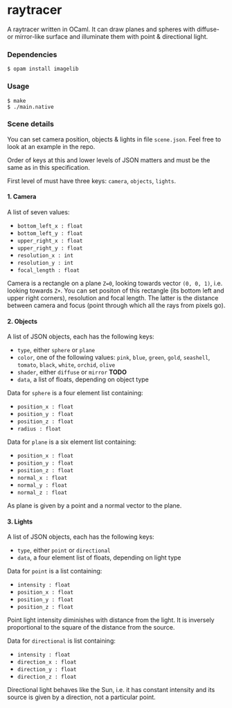 # raytracer
A raytracer written in OCaml. It can draw planes and spheres with diffuse- or mirror-like surface and illuminate them with point & directional light.

### Dependencies
```
$ opam install imagelib
```

### Usage
```
$ make
$ ./main.native
```

### Scene details
You can set camera position, objects & lights in file `scene.json`. Feel free to look at an example in the repo.

Order of keys at this and lower levels of JSON matters and must be the same as in this specification.

First level of must have three keys: `camera`, `objects`, `lights`.
#### 1. Camera
A list of seven values:
- `bottom_left_x : float`
- `bottom_left_y : float`
- `upper_right_x : float`
- `upper_right_y : float`
- `resolution_x : int`
- `resolution_y : int`
- `focal_length : float`

Camera is a rectangle on a plane `Z=0`, looking towards vector `(0, 0, 1)`, i.e. looking towards `Z+`. You can set positon of this rectangle (its bottom left and upper right corners), resolution and focal length. The latter is the distance between camera and focus (point through which all the rays from pixels go).

#### 2. Objects
A list of JSON objects, each has the following keys:
- `type`, either `sphere` or `plane`
- `color`, one of the following values: `pink`, `blue`, `green`, `gold`, `seashell`, `tomato`, `black`, `white`, `orchid`, `olive`
- `shader`, either `diffuse` or `mirror` **TODO**
- `data`, a list of floats, depending on object type

Data for `sphere` is a four element list containing:
- `position_x : float`
- `position_y : float`
- `position_z : float`
- `radius : float`

Data for `plane` is a six element list containing:
- `position_x : float`
- `position_y : float`
- `position_z : float`
- `normal_x : float`
- `normal_y : float`
- `normal_z : float`

As plane is given by a point and a normal vector to the plane.

#### 3. Lights
A list of JSON objects, each has the following keys:
- `type`, either `point` or `directional`
- `data`, a four element list of floats, depending on light type

Data for `point` is a list containing:
- `intensity : float`
- `position_x : float`
- `position_y : float`
- `position_z : float`

Point light intensity diminishes with distance from the light. It is inversely proportional to the square of the distance from the source.

Data for `directional` is list containing:
- `intensity : float`
- `direction_x : float`
- `direction_y : float`
- `direction_z : float`

Directional light behaves like the Sun, i.e. it has constant intensity and its source is given by a direction, not a particular point.